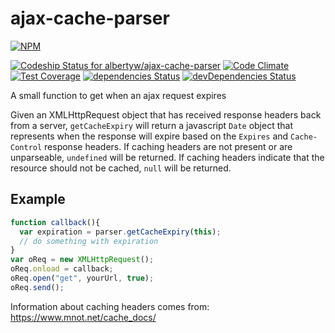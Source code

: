 ajax-cache-parser
=================

[![NPM](https://nodei.co/npm/ajax-cache-parser.png?downloads=true&downloadRank=true)](https://nodei.co/npm/ajax-cache-parser/)

[ ![Codeship Status for albertyw/ajax-cache-parser](https://codeship.com/projects/86d1e680-ba55-0133-baa7-025ac38368ea/status?branch=master)](https://codeship.com/projects/135666)
[![Code Climate](https://codeclimate.com/github/albertyw/ajax-cache-parser/badges/gpa.svg)](https://codeclimate.com/github/albertyw/ajax-cache-parser)
[![Test Coverage](https://codeclimate.com/github/albertyw/ajax-cache-parser/badges/coverage.svg)](https://codeclimate.com/github/albertyw/ajax-cache-parser/coverage)
[![dependencies Status](https://david-dm.org/albertyw/ajax-cache-parser/status.svg)](https://david-dm.org/albertyw/ajax-cache-parser)
[![devDependencies Status](https://david-dm.org/albertyw/ajax-cache-parser/dev-status.svg)](https://david-dm.org/albertyw/ajax-cache-parser?type=dev)

A small function to get when an ajax request expires

Given an XMLHttpRequest object that has received response headers back from a server, `getCacheExpiry` will return
a javascript `Date` object that represents when the response will expire based on the `Expires` and `Cache-Control`
response headers.  If caching headers are not present or are unparseable, `undefined` will be returned.  If caching
headers indicate that the resource should not be cached, `null` will be returned.

Example
-------
```javascript
function callback(){
  var expiration = parser.getCacheExpiry(this);
  // do something with expiration
}
var oReq = new XMLHttpRequest();
oReq.onload = callback;
oReq.open("get", yourUrl, true);
oReq.send();
```

Information about caching headers comes from: https://www.mnot.net/cache_docs/
